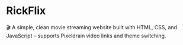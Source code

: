 # RickFlix
🎬 A simple, clean movie streaming website built with HTML, CSS, and JavaScript – supports Pixeldrain video links and theme switching.
